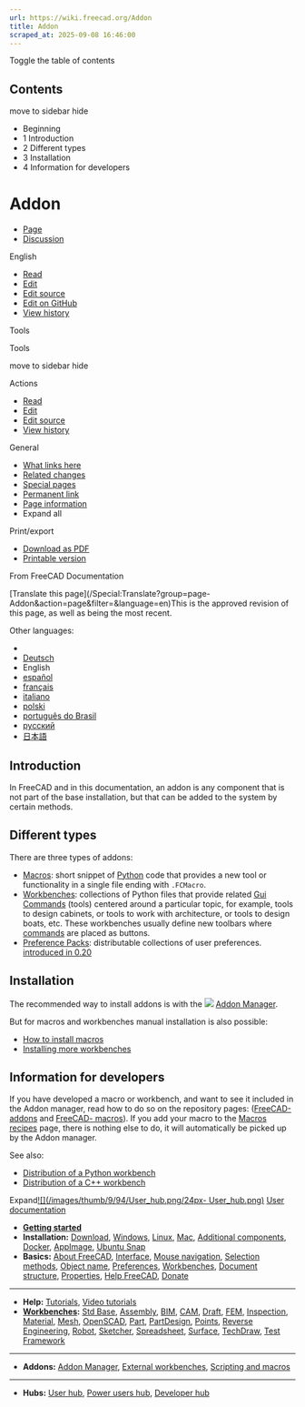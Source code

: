 ```yaml
---
url: https://wiki.freecad.org/Addon
title: Addon
scraped_at: 2025-09-08 16:46:00
---
```


Toggle the table of contents

## Contents

move to sidebar hide

  * Beginning
  * 1 Introduction
  * 2 Different types
  * 3 Installation
  * 4 Information for developers

# Addon

  * [Page](/Addon "View the content page \[ctrl-option-c\]")
  * [Discussion](/index.php?title=Talk:Addon&action=edit&redlink=1 "Discussion about the content page \(page does not exist\) \[ctrl-option-t\]")

English

  * [Read](/Addon)
  * [Edit](/index.php?title=Addon&veaction=edit "Edit this page \[ctrl-option-v\]")
  * [Edit source](/index.php?title=Addon&action=edit "Edit the source code of this page \[ctrl-option-e\]")
  * [Edit on GitHub](https://github.com/Reqrefusion/FreeCAD-Documentation-Project/blob/main/wiki/Addon.wikitext "Edit this page on GitHub")
  * [View history](/index.php?title=Addon&action=history "Past revisions of this page \[ctrl-option-h\]")

Tools

Tools

move to sidebar hide

Actions

  * [Read](/Addon)
  * [Edit](/index.php?title=Addon&veaction=edit "Edit this page \[ctrl-option-v\]")
  * [Edit source](/index.php?title=Addon&action=edit "Edit the source code of this page \[ctrl-option-e\]")
  * [View history](/index.php?title=Addon&action=history)

General

  * [What links here](/Special:WhatLinksHere/Addon "A list of all wiki pages that link here \[ctrl-option-j\]")
  * [Related changes](/Special:RecentChangesLinked/Addon "Recent changes in pages linked from this page \[ctrl-option-k\]")
  * [Special pages](/Special:SpecialPages "A list of all special pages \[ctrl-option-q\]")
  * [Permanent link](https://wiki.freecad.org/index.php?title=Addon&oldid=1597778 "Permanent link to this revision of this page")
  * [Page information](/index.php?title=Addon&action=info "More information about this page")
  * Expand all

Print/export

  * [Download as PDF](/index.php?title=Special:DownloadAsPdf&page=Addon&action=show-download-screen)
  * [Printable version](javascript:print\(\); "Printable version of this page \[ctrl-option-p\]")

From FreeCAD Documentation

[Translate this page](/Special:Translate?group=page-
Addon&action=page&filter=&language=en)This is the approved revision of this
page, as well as being the most recent.

Other languages:

  * [](/index.php?title=Special:Translate&group=page-Addon&language=&task=view "Start translation for this language")
  * [Deutsch](/Addon/de "Addon \(100% translated\)")
  * English
  * [español](/Addon/es "Complemento \(91% translated\)")
  * [français](/Addon/fr "Extension \(100% translated\)")
  * [italiano](/Addon/it "Addon \(100% translated\)")
  * [polski](/Addon/pl "Dodatki \(100% translated\)")
  * [português do Brasil](/Addon/pt-br "Extensões \(18% translated\)")
  * [русский](/Addon/ru "Дополнения \(100% translated\)")
  * [日本語](/Addon/ja "アドオン \(91% translated\)")

## Introduction

In FreeCAD and in this documentation, an addon is any component that is not
part of the base installation, but that can be added to the system by certain
methods.

## Different types

There are three types of addons:

  * [Macros](/Macros "Macros"): short snippet of [Python](/Python "Python") code that provides a new tool or functionality in a single file ending with `.FCMacro`.
  * [Workbenches](/External_workbenches "External workbenches"): collections of Python files that provide related [Gui Commands](/Gui_Command "Gui Command") (tools) centered around a particular topic, for example, tools to design cabinets, or tools to work with architecture, or tools to design boats, etc. These workbenches usually define new toolbars where [commands](/Gui_Command "Gui Command") are placed as buttons.
  * [Preference Packs](/Preference_Packs "Preference Packs"): distributable collections of user preferences. [introduced in 0.20](/Release_notes_0.20 "Release notes 0.20")

## Installation

The recommended way to install addons is with the
[![](/images/e/ee/Std_AddonMgr.svg)](/index.php?title=File:Std_AddonMgr.svg&filetimestamp=20240704212012&)
[Addon Manager](/Std_AddonMgr "Std AddonMgr").

But for macros and workbenches manual installation is also possible:

  * [How to install macros](/How_to_install_macros "How to install macros")
  * [Installing more workbenches](/Installing_more_workbenches "Installing more workbenches")

## Information for developers

If you have developed a macro or workbench, and want to see it included in the
Addon manager, read how to do so on the repository pages: ([FreeCAD-
addons](https://github.com/FreeCAD/FreeCAD-addons/) and [FreeCAD-
macros](https://github.com/FreeCAD/FreeCAD-macros/)). If you add your macro to
the [Macros recipes](/Macros_recipes "Macros recipes") page, there is nothing
else to do, it will automatically be picked up by the Addon manager.

See also:

  * [Distribution of a Python workbench](/Workbench_creation#Distribution "Workbench creation")
  * [Distribution of a C++ workbench](/Workbench_creation#Distribution_2 "Workbench creation")

  

Expand[![](/images/thumb/9/94/User_hub.png/24px-
User_hub.png)](/index.php?title=File:User_hub.png&filetimestamp=20190221145008&)
[User documentation](/User_hub "User hub")

  * **[Getting started](/Getting_started "Getting started")**
  * **Installation:** [Download](/Download "Download"), [Windows](/Installing_on_Windows "Installing on Windows"), [Linux](/Installing_on_Linux "Installing on Linux"), [Mac](/Installing_on_Mac "Installing on Mac"), [Additional components](/Installing_additional_components "Installing additional components"), [Docker](/Compile_on_Docker "Compile on Docker"), [AppImage](/AppImage "AppImage"), [Ubuntu Snap](/Ubuntu_Snap "Ubuntu Snap")
  * **Basics:** [About FreeCAD](/About_FreeCAD "About FreeCAD"), [Interface](/Interface "Interface"), [Mouse navigation](/Mouse_navigation "Mouse navigation"), [Selection methods](/Selection_methods "Selection methods"), [Object name](/Object_name "Object name"), [Preferences](/Preferences_Editor "Preferences Editor"), [Workbenches](/Workbenches "Workbenches"), [Document structure](/Document_structure "Document structure"), [Properties](/Property "Property"), [Help FreeCAD](/Help_FreeCAD "Help FreeCAD"), [Donate](/Donate "Donate")

* * *

  * **Help:** [Tutorials](/Tutorials "Tutorials"), [Video tutorials](/Video_tutorials "Video tutorials")
  * **[Workbenches](/Workbenches "Workbenches"):** [Std Base](/Std_Base "Std Base"), [Assembly](/Assembly_Workbench "Assembly Workbench"), [BIM](/BIM_Workbench "BIM Workbench"), [CAM](/CAM_Workbench "CAM Workbench"), [Draft](/Draft_Workbench "Draft Workbench"), [FEM](/FEM_Workbench "FEM Workbench"), [Inspection](/Inspection_Workbench "Inspection Workbench"), [Material](/Material_Workbench "Material Workbench"), [Mesh](/Mesh_Workbench "Mesh Workbench"), [OpenSCAD](/OpenSCAD_Workbench "OpenSCAD Workbench"), [Part](/Part_Workbench "Part Workbench"), [PartDesign](/PartDesign_Workbench "PartDesign Workbench"), [Points](/Points_Workbench "Points Workbench"), [Reverse Engineering](/Reverse_Engineering_Workbench "Reverse Engineering Workbench"), [Robot](/Robot_Workbench "Robot Workbench"), [Sketcher](/Sketcher_Workbench "Sketcher Workbench"), [Spreadsheet](/Spreadsheet_Workbench "Spreadsheet Workbench"), [Surface](/Surface_Workbench "Surface Workbench"), [TechDraw](/TechDraw_Workbench "TechDraw Workbench"), [Test Framework](/Testing "Testing")

* * *

  * **Addons:** [Addon Manager](/Std_AddonMgr "Std AddonMgr"), [External workbenches](/External_workbenches "External workbenches"), [Scripting and macros](/Scripting_and_macros "Scripting and macros")

* * *

  * **Hubs:** [User hub](/User_hub "User hub"), [Power users hub](/Power_users_hub "Power users hub"), [Developer hub](/Developer_hub "Developer hub")

